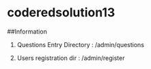 coderedsolution13
=================

##Information

1. Questions Entry Directory : /admin/questions

2. Users registration dir : /admin/register
